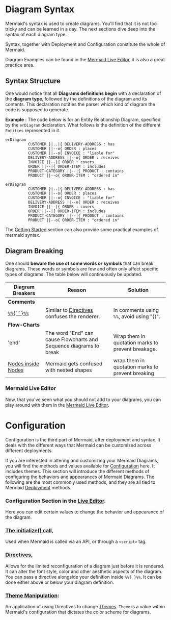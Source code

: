# Diagram Syntax
Mermaid's syntax is used to create diagrams. You'll find that it is not too tricky and can be learned in a day. The next sections dive deep into the syntax of each diagram type.  

Syntax, together with Deployment and Configuration constitute the whole of Mermaid. 

Diagram Examples can be found in the [Mermaid Live Editor](https://mermaid-js.github.io/mermaid-live-editor), it is also a great practice area.

## Syntax Structure
One would notice that all **Diagrams definitions begin** with a declaration of the **diagram type**, followed by the definitions of the diagram and its contents. This declaration notifies the parser which kind of diagram the code is supposed to generate. 

**Example** :  The code below is for an Entity Relationship Diagram, specified by the `erDiagram` declaration. What follows is the definition of the different `Entities` represented in it.

```
erDiagram
          CUSTOMER }|..|{ DELIVERY-ADDRESS : has
          CUSTOMER ||--o{ ORDER : places
          CUSTOMER ||--o{ INVOICE : "liable for"
          DELIVERY-ADDRESS ||--o{ ORDER : receives
          INVOICE ||--|{ ORDER : covers
          ORDER ||--|{ ORDER-ITEM : includes
          PRODUCT-CATEGORY ||--|{ PRODUCT : contains
          PRODUCT ||--o{ ORDER-ITEM : "ordered in"
```
```mermaid
erDiagram
          CUSTOMER }|..|{ DELIVERY-ADDRESS : has
          CUSTOMER ||--o{ ORDER : places
          CUSTOMER ||--o{ INVOICE : "liable for"
          DELIVERY-ADDRESS ||--o{ ORDER : receives
          INVOICE ||--|{ ORDER : covers
          ORDER ||--|{ ORDER-ITEM : includes
          PRODUCT-CATEGORY ||--|{ PRODUCT : contains
          PRODUCT ||--o{ ORDER-ITEM : "ordered in"
```


The [Getting Started](./n00b-gettingStarted.md) section can also provide some practical examples of mermaid syntax.

 

## Diagram Breaking

One should **beware the use of some words or symbols** that can break diagrams. These words or symbols are few and often only affect specific types of diagrams. The table below will continuously be updated.


| Diagram Breakers  | Reason |Solution|
| ---               | ---    |---|
|  **Comments**     |        |   |
|[`%%{``}%%`](https://github.com/mermaid-js/mermaid/issues/1968) |  Similar to [Directives](./directives.md) confuses the renderer.|In comments using `%%`, avoid using "{}".|
|  **Flow-Charts**  |        |   |
|'end'              |  The word "End" can cause Flowcharts and Sequence diagrams to break |                  Wrap them in quotation marks to prevent breakage.|
| [Nodes inside Nodes](https://mermaid-js.github.io/mermaid/#/flowchart?id=special-characters-that-break-syntax)|  Mermaid gets confused with nested shapes | wrap them in quotation marks to prevent breaking|
                                                                                                   


### Mermaid Live Editor
Now, that you've seen what you should not add to your diagrams, you can play around with them in the [Mermaid Live Editor](https://mermaid-js.github.io/mermaid-live-editor). 

# Configuration

Configuration is the third part of Mermaid, after deployment and syntax. It deals with the different ways that Mermaid can be customized across different deployments. 

If you are interested in altering and customizing your Mermaid Diagrams, you will find the methods and values available for [Configuration](./Setup.md) here. It includes themes.
This section will introduce the different methods of configuring the behaviors and appearances of Mermaid Diagrams. 
The following are the most commonly used methods, and they are all tied to Mermaid [Deployment](./n00b-gettingStarted.md) methods. 

### Configuration Section in the [Live Editor](./Live-Editor.md). 
Here you can edit certain values to change the behavior and appearance of the diagram. 

### [The initialize() call](https://mermaid-js.github.io/mermaid/#/n00b-gettingStarted?id=_3-calling-the-javascript-api), 
Used when Mermaid is called via an API, or through a `<script>` tag. 


### [Directives](./directives.md),
Allows for the limited reconfiguration of a diagram just before it is rendered. It can alter the font style, color and other aesthetic aspects of the diagram. You can pass a directive alongside your definition inside `%%{ }%%`. It can be done either above or below your diagram definition. 

### [Theme Manipulation](./theming.md):
An application of using Directives to change [Themes](./theming.md). `Theme` is a value within Mermaid's configuration that dictates the color scheme for diagrams. 









